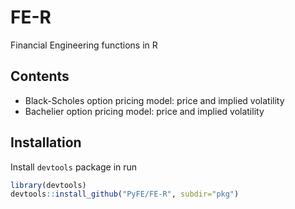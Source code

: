 # FE-R
Financial Engineering functions in R

## Contents
* Black-Scholes option pricing model: price and implied volatility
* Bachelier option pricing model: price and implied volatility

## Installation
Install `devtools` package in run
```R
library(devtools)
devtools::install_github("PyFE/FE-R", subdir="pkg")
```
